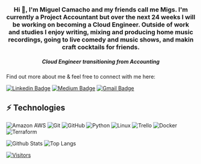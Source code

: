 ###

<h3 align="center">Hi 👋, I'm Miguel Camacho and my friends call me Migs. I'm currently a Project Accountant but over the next 24 weeks I will be working on becoming a Cloud Engineer. Outside of work and studies I enjoy writing, mixing and producing home music recordings, going to live comedy and music shows, and makin craft cocktails for friends.</h3>
<h5 align="center">Cloud Engineer transitioning from Accounting</h5>


Find out more about me & feel free to connect with me here:

[![Linkedin Badge](https://img.shields.io/badge/-Miguel%20Camacho-blue?style=flat-square&logo=Linkedin&logoColor=white&link=https://www.linkedin.com/in/miguel-camacho08)](https://www.linkedin.com/in/miguel-camacho08)
[![Medium Badge](https://img.shields.io/badge/Miguel%20Camacho-12100E?style=flat-square&logo=medium&logoColor=white&link=https://medium.com/@miguel-camacho)](https://medium.com/@miguel-camacho)
[![Gmail Badge](https://img.shields.io/badge/-nonickyno@gmail.com-c14438?style=flat-square&logo=Gmail&logoColor=white&link=mailto:nonickyno@gail.com)](mailto:nonickyno@gmail.com)



## ⚡ Technologies


![Amazon AWS](https://img.shields.io/badge/Amazon%20AWS-232F3E?style=flat-square&logo=amazon-aws)
![Git](https://img.shields.io/badge/-Git-black?style=flat-square&logo=git)
![GitHub](https://img.shields.io/badge/-GitHub-181717?style=flat-square&logo=github)
![Python](https://img.shields.io/badge/-Python-black?style=flat-square&logo=Python)
![Linux](https://img.shields.io/badge/Linux-FCC624?style=flat-square&logo=linux&logoColor=black)
![Trello](https://img.shields.io/badge/Trello-%23026AA7.svg?style=flat-square&logo=Trello&logoColor=white)
![Docker](https://img.shields.io/badge/docker-%230db7ed.svg?style=for-the-badge&logo=docker&logoColor=white)
![Terraform](https://img.shields.io/badge/terraform-%235835CC.svg?style=for-the-badge&logo=terraform&logoColor=white)



![Github Stats](https://github-readme-stats.vercel.app/api?username=migslfc&count_private=true&show_icons=true&include_all_commits=true)
![Top Langs](https://github-readme-stats.vercel.app/api/top-langs/?username=migslfc&hide=TeX&layout=compact)


[![Visitors](https://api.visitorbadge.io/api/visitors?path=<migslfc>%2Fmigslfc&label=VISITORS&countColor=%23263759)](https://visitorbadge.io/status?path=migslfc%2Fmigslfc)

